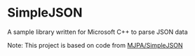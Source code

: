 SimpleJSON
===

A sample library written for Microsoft C++ to parse JSON data

Note: This project is based on code from [MJPA/SimpleJSON](https://github.com/MJPA/SimpleJSON)

